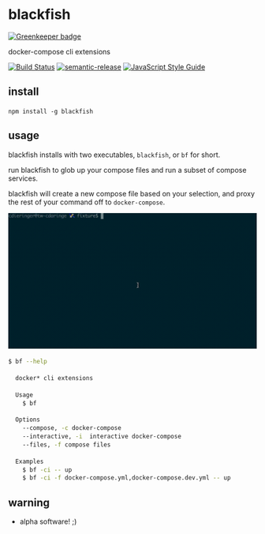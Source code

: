 # blackfish

[![Greenkeeper badge](https://badges.greenkeeper.io/cdaringe/blackfish.svg)](https://greenkeeper.io/)

docker-compose cli extensions

[![Build Status](https://travis-ci.org/cdaringe/blackfish.svg?branch=master)](https://travis-ci.org/cdaringe/blackfish) [![semantic-release](https://img.shields.io/badge/%20%20%F0%9F%93%A6%F0%9F%9A%80-semantic--release-e10079.svg)](https://github.com/semantic-release/semantic-release) [![JavaScript Style Guide](https://img.shields.io/badge/code_style-standard-brightgreen.svg)](https://standardjs.com)

## install

`npm install -g blackfish`

## usage

blackfish installs with two executables, `blackfish`, or `bf` for short.

run blackfish to glob up your compose files and run a subset of compose services.

blackfish will create a new compose file based on your selection, and proxy the rest of your command off to `docker-compose`.

<img width="620px" src="https://github.com/cdaringe/blackfish/blob/master/img/blackfish.demo.mov.gif?raw=true" />

```sh
$ bf --help

  docker* cli extensions

  Usage
    $ bf

  Options
    --compose, -c docker-compose
    --interactive, -i  interactive docker-compose
    --files, -f compose files

  Examples
    $ bf -ci -- up
    $ bf -ci -f docker-compose.yml,docker-compose.dev.yml -- up
```

## warning

- alpha software! ;)
